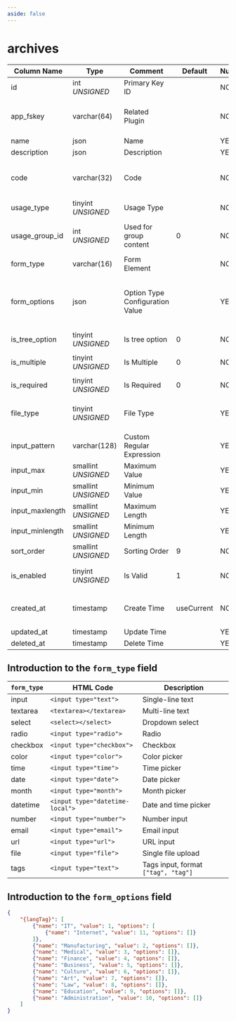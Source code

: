 ```yaml
---
aside: false
---
```


# archives

| Column Name | Type | Comment | Default | Null | Remark |
| --- | --- | --- | --- | --- | --- |
| id | int *UNSIGNED* | Primary Key ID |  | NO | Auto Increment |
| app_fskey | varchar(64) | Related Plugin |  | NO | Related field [apps->fskey](../apps/apps.md)<br>Which plugin created it |
| name | json | Name |  | YES | **Multilingual** |
| description | json | Description |  | YES | **Multilingual** |
| code | varchar(32) | Code |  | NO | **Unique**，English letters only, no symbols or spaces supported |
| usage_type | tinyint *UNSIGNED* | Usage Type |  | NO | [Content Type](../numbered-description.md#content-type) |
| usage_group_id | int *UNSIGNED* | Used for group content | 0 | NO | Related field [groups->id](../contents/groups.md)<br>Use with `post` or `comment` |
| form_type | varchar(16) | Form Element |  | NO |  |
| form_options | json | Option Type Configuration Value |  | YES | **Multilingual**<br>Array format, Provides option values for select, checkbox, radio, etc. |
| is_tree_option | tinyint *UNSIGNED* | Is tree option | 0 | NO | 0.No / 1.Yes |
| is_multiple | tinyint *UNSIGNED* | Is Multiple | 0 | NO | 0.No / 1.Yes `Valid for select element` |
| is_required | tinyint *UNSIGNED* | Is Required | 0 | NO | 0.No / 1.Yes |
| file_type | tinyint *UNSIGNED* | File Type |  | YES | `form_type=file`<br>1.Image / 2.Video / 3.Audio / 4.Document |
| input_pattern | varchar(128) | Custom Regular Expression |  | YES |  |
| input_max | smallint *UNSIGNED* | Maximum Value |  | YES |  |
| input_min | smallint *UNSIGNED* | Minimum Value |  | YES |  |
| input_maxlength | smallint *UNSIGNED* | Maximum Length |  | YES |  |
| input_minlength | smallint *UNSIGNED* | Minimum Length |  | YES |  |
| sort_order | smallint *UNSIGNED* | Sorting Order | 9 | NO | Ascending order |
| is_enabled | tinyint *UNSIGNED* | Is Valid | 1 | NO | 0.Invalid / 1.Valid<br>Invalid after, all related are invalid |
| created_at | timestamp | Create Time | useCurrent | NO | For example, MySQL defaults to `CURRENT_TIMESTAMP` |
| updated_at | timestamp | Update Time |  | YES |  |
| deleted_at | timestamp | Delete Time |  | YES |  |

## Introduction to the `form_type` field

| `form_type` | HTML Code | Description |
| --- | --- | --- |
| input | `<input type="text">` | Single-line text |
| textarea | `<textarea></textarea>` | Multi-line text |
| select | `<select></select>` | Dropdown select |
| radio | `<input type="radio">` | Radio |
| checkbox | `<input type="checkbox">` | Checkbox |
| color | `<input type="color">` | Color picker |
| time | `<input type="time">` | Time picker |
| date | `<input type="date">` | Date picker |
| month | `<input type="month">` | Month picker |
| datetime | `<input type="datetime-local">` | Date and time picker |
| number | `<input type="number">` | Number input |
| email | `<input type="email">` | Email input |
| url | `<input type="url">` | URL input |
| file | `<input type="file">` | Single file upload |
| tags | `<input type="text">` | Tags input, format `["tag", "tag"]` |

## Introduction to the `form_options` field

```json
{
    "{langTag}": [
        {"name": "IT", "value": 1, "options": [
            {"name": "Internet", "value": 11, "options": []}
        ]},
        {"name": "Manufacturing", "value": 2, "options": []},
        {"name": "Medical", "value": 3, "options": []},
        {"name": "Finance", "value": 4, "options": []},
        {"name": "Business", "value": 5, "options": []},
        {"name": "Culture", "value": 6, "options": []},
        {"name": "Art", "value": 7, "options": []},
        {"name": "Law", "value": 8, "options": []},
        {"name": "Education", "value": 9, "options": []},
        {"name": "Administration", "value": 10, "options": []}
    ]
}
```
